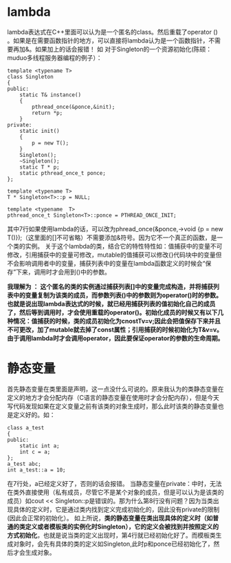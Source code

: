 lambda
======

lambda表达式在C++里面可以认为是一个匿名的class。然后重载了operator () 。如果是在需要函数指针的地方，可以直接将lambda认为是一个函数指针，不需要再加&。如果加上的话会报错！
如 对于Singleton的一个资源初始化(陈硕：muduo多线程服务器编程的例子）：

    template <typename T>
    class Singleton
    {
    public:
        static T& instance()
        {
            pthread_once(&ponce,&init);
            return *p;
        }
    private:
        static init()
        {
            p = new T();
        }
        Singleton();
        ~Singleton();
        static T * p;
        static pthread_once_t ponce;
    };
    
    template <typename T>
    T * Singleton<T>::p = NULL;
    
    template <typename  T>
    pthread_once_t Singleton<T>::ponce = PTHREAD_ONCE_INIT;

其中7行如果使用lambda的话，可以改为phread_once(&ponce,[]()->void {p = new T()});（这里面的[]不可省略）不需要添加&符号。因为它不一个真正的函数，是一个类的实例。
关于这个lambda的类，结合它的特性特性如：值捕获中的变量不可修改，引用捕获中的变量可修改，mutable的值捕获可以修改{}代码块中的变量但不会影响调用者中的变量，捕获列表中的变量在lambda函数定义的时候会“保存”下来，调用时才会用到()中的参数。

**我理解为 ： 这个匿名的类的实例通过捕获列表[]中的变量完成构造，并将捕获列表中的变量复制为该类的成员，而参数列表()中的参数则为operator()时的参数。也就是说出现lambda表达式的时候，就已经用捕获列表的值初始化自己的成员了，然后等到调用时，才会使用重载的operator()。初始化成员的时候又有以下几种情况：值捕获的时候，类的成员初始化为cnostTv=v;因此会把值保存下来并且不可更改，加了mutable就去掉了const属性；引用捕获的时候初始化为T&v=v。由于调用lambda时才会调用operator，因此要保证operator的参数的生命周期。**

静态变量
====

首先静态变量在类里面是声明，这一点没什么可说的。原来我认为的类静态变量在定义的地方才会分配内存（C语言的静态变量在使用时才会分配内存），但是今天写代码发现如果在定义变量之前有该类的对象生成时，那么此时该类的静态变量也是定义好的。如：

    class a_test
    {
    public:
        static int a;
        int c = a;
    };
    a_test abc;
    int a_test::a = 10;

在7行处，a已经定义好了，否则的话会报错。
当静态变量在private：中时，无法在类外直接使用（私有成员，尽管它不是某个对象的成员，但是可以认为是该类的成员）如cout << Singleton<int>::p是错误的。那为什么第8行没有问题？因为当类出现具体的定义时，它是通过类内找到定义完成初始化的，因此没有private的限制(因此会正常的初始化）。
如上所说，**类的静态变量在类出现具体的定义时（如普通的类定义或者模板类的实例化时Singleton<int>），它的定义会被找到并按照定义的方式初始化**，也就是说当类的定义出现时，第4行就已经初始化好了。而模板类生成对象时，会先有具体的类的定义如Singleton<int>,此时p和ponce已经初始化了，然后才会生成对象。
